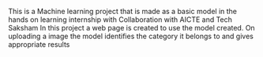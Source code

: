 This is a Machine learning project that is made as a basic model in the hands on learning internship with Collaboration with AICTE and Tech Saksham 
In this project a web page is created to use the model created. On uploading a image the model identifies the category it belongs to and gives appropriate results
